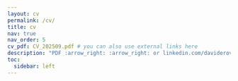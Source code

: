 ```yaml
---
layout: cv
permalink: /cv/
title: cv
nav: true
nav_order: 5
cv_pdf: CV_202509.pdf # you can also use external links here
description: "PDF :arrow_right: :arrow_right: or linkedin.com/daviderovelli for more info"
toc:
  sidebar: left
---
```

